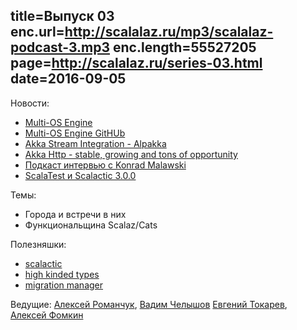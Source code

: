 title=Выпуск 03
enc.url=http://scalalaz.ru/mp3/scalalaz-podcast-3.mp3
enc.length=55527205
page=http://scalalaz.ru/series-03.html
date=2016-09-05
----
Новости:

- [Multi-OS Engine](https://software.intel.com/en-us/multi-os-engine?utm_source=Multi+OS+Engine+EBlast&utm_medium=Email&utm_campaign=cmd_12657-01&utm_con$)
- [Multi-OS Engine GitHUb](https://github.com/multi-os-engine/multi-os-engine)
- [Akka Stream Integration - Alpakka](http://blog.akka.io/integrations/2016/08/23/intro-alpakka)
- [Akka Http - stable, growing and tons of opportunity](https://github.com/akka/akka-meta/issues/27)
- [Подкаст интервью с Konrad Malawski](http://softwareengineeringdaily.com/2016/08/22/akka-reactive-streams-with-konrad-malawski/)
- [ScalaTest и Scalactic 3.0.0](http://www.scalatest.org/release_notes/3.0.0)


Темы:

- Города и встречи в них
- Функциональщина Scalaz/Cats


Полезняшки:

- [scalactic](http://www.scalactic.org/)
- [high kinded types](http://typelevel.org/blog/2016/08/21/hkts-moving-forward.html)
- [migration manager](https://github.com/typesafehub/migration-manager)


Ведущие: [Алексей Романчук](http://github.com/13h3r), [Вадим Челышов](http://github.com/dos65)
[Евгений Токарев](http://github.com/strobe), [Алексей Фомкин](http://github.com/fomkin)
